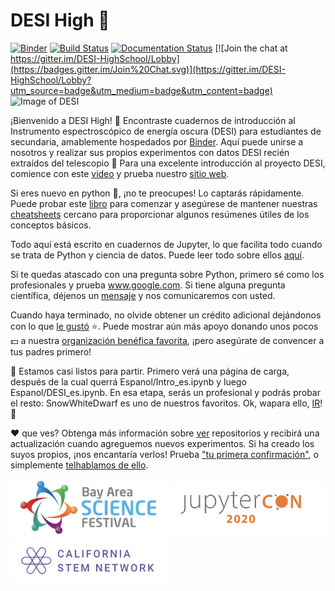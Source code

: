 # DESI High :school_satchel:

[![Binder](https://mybinder.org/badge_logo.svg)](https://mybinder.org/v2/gh/michaelJwilson/DESI-HighSchool/master)
[![Build Status](https://travis-ci.com/michaelJwilson/DESI-HighSchool.svg?branch=master)](https://travis-ci.com/michaelJwilson/DESI-HighSchool)
[![Documentation Status](https://readthedocs.org/projects/desi-highschool/badge/?version=latest)](https://desi-highschool.readthedocs.io/en/latest/?badge=latest)
[![Join the chat at https://gitter.im/DESI-HighSchool/Lobby](https://badges.gitter.im/Join%20Chat.svg)](https://gitter.im/DESI-HighSchool/Lobby?utm_source=badge&utm_medium=badge&utm_content=badge)
![Image of DESI](https://github.com/michaelJwilson/DESI-HighSchool/blob/master/images/Mayall-Star-Trails.jpg)

¡Bienvenido a DESI High!  :school_satchel: Encontraste cuadernos de introducción al Instrumento espectroscópico de energía oscura (DESI) para estudiantes de secundaria, amablemente hospedados por [Binder](https://mybinder.readthedocs.io/en/latest/).  Aquí puede unirse a nosotros y realizar sus propios experimentos con datos DESI recién extraídos del telescopio :telescope: Para una excelente introducción al proyecto DESI, comience con este [video](https://www.youtube.com/watch?v=kPXx9tqyzYg) y prueba nuestro [sitio web](www.desi.lbl.gov).

Si eres nuevo en python :snake:, ¡no te preocupes! Lo captarás rápidamente. Puede probar este [libro](https://www.py4e.com/book) para comenzar y asegúrese de mantener nuestras [cheatsheets](https://github.com/michaelJwilson/DESI-HighSchool/tree/master/cheatsheets) cercano para proporcionar algunos resúmenes útiles de los conceptos básicos.

Todo aquí está escrito en cuadernos de Jupyter, lo que facilita todo cuando se trata de Python y ciencia de datos. Puede leer todo sobre ellos [aquí](www.dataquest.io/blog/jupyter-notebook-tutorial/).

Si te quedas atascado con una pregunta sobre Python, primero sé como los profesionales y prueba www.google.com. Si tiene alguna pregunta científica, déjenos un [mensaje](https://www.github.com/michaelJwilson/DESI-HighSchool/issues/new) y nos comunicaremos con usted.

Cuando haya terminado, no olvide obtener un crédito adicional dejándonos con lo que [le gustó](https://forms.gle/LGKMVamrtS5StSv56) :star:. Puede mostrar aún más apoyo donando unos pocos :dollar: a nuestra [organización benéfica favorita](https://www.gofundme.com/f/code-nation?utm_source=customer&utm_campaign=p_cp+share-sheet&utm_medium=copy_link_more), ¡pero asegúrate de convencer a tus padres primero!

:rotating_light:  Estamos casi listos para partir. Primero verá una página de carga, después de la cual querrá Espanol/Intro_es.ipynb y luego Espanol/DESI_es.ipynb. En esa etapa, serás un profesional y podrás probar el resto: SnowWhiteDwarf es uno de nuestros favoritos. Ok, wapara ello, [IR](https://mybinder.org/v2/gh/michaelJwilson/DESI-HighSchool/master)! :rotating_light:

:heart: que ves? Obtenga más información sobre [ver](https://docs.github.com/en/enterprise/2.20/user/github/receiving-notifications-about-activity-on-github/watching-and-unwatching-repositories#watching-a-single-repository) repositorios y recibirá una actualización cuando agreguemos nuevos experimentos. Si ha creado los suyos propios, ¡nos encantaría verlos! Prueba ["tu primera confirmación"](https://www.medium.com/@haydar_ai/learning-how-to-git-creating-your-first-commit-c753ed2e7498), o simplemente [telhablamos de ello](https:/www.github.com/michaelJwilson/DESI-HighSchool/issues/new).

<p float="left">
  <img src="./images/BayScienceFest.png", width=250>
  <img src="./images/JupyterCon20.png",   width=250>
  <img src="./images/CalStemNet.png",     width=250>
</p>
